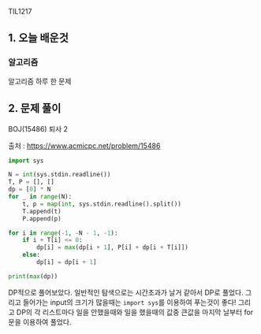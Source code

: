 TIL1217

## 1. 오늘 배운것

### 알고리즘



알고리즘 하루 한 문제

## 2. 문제 풀이

BOJ(15486) 퇴사 2



출처 : https://www.acmicpc.net/problem/15486

``````python
import sys

N = int(sys.stdin.readline())
T, P = [], []
dp = [0] * N
for _ in range(N):
    t, p = map(int, sys.stdin.readline().split())
    T.append(t)
    P.append(p)

for i in range(-1, -N - 1, -1):
    if i + T[i] <= 0:
        dp[i] = max(dp[i + 1], P[i] + dp[i + T[i]])
    else:
        dp[i] = dp[i + 1]

print(max(dp))
``````

 DP적으로 풀어보았다. 일반적인 탐색으로는 시간초과가 날거 같아서 DP로 풀었다. 그리고 들어가는 input의 크기가 많을때는 `import sys`를 이용하여 푸는것이 좋다! 그리고 DP의 각 리스트마다 일을 안했을때와 일을 했을때의 값중 큰값을 마지막 날부터 for문을 이용하여 풀었다.

